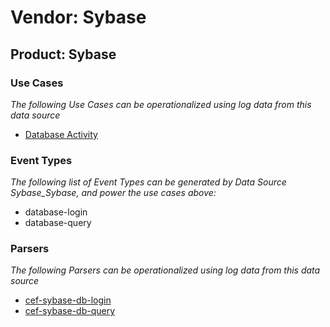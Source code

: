 Vendor: Sybase
==============
Product: Sybase
---------------

### Use Cases

_The following Use Cases can be operationalized using log data from this data source_

* [Database Activity](../UseCases/usecase_database_activity.md)


### Event Types

_The following list of Event Types can be generated by Data Source Sybase_Sybase, and power the use cases above:_

- database-login
- database-query


### Parsers

_The following Parsers can be operationalized using log data from this data source_

* [cef-sybase-db-login](../Parsers/parserContent_cef-sybase-db-login.md)
* [cef-sybase-db-query](../Parsers/parserContent_cef-sybase-db-query.md)
